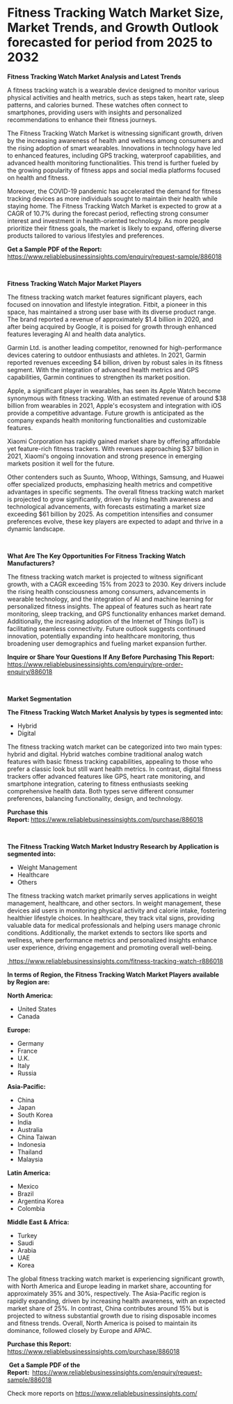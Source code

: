 <p><h1>Fitness Tracking Watch Market Size, Market Trends, and Growth Outlook forecasted for period from 2025 to 2032</h1></p><p><strong>Fitness Tracking Watch Market Analysis and Latest Trends</strong></p>
<p><p>A fitness tracking watch is a wearable device designed to monitor various physical activities and health metrics, such as steps taken, heart rate, sleep patterns, and calories burned. These watches often connect to smartphones, providing users with insights and personalized recommendations to enhance their fitness journeys.</p><p>The Fitness Tracking Watch Market is witnessing significant growth, driven by the increasing awareness of health and wellness among consumers and the rising adoption of smart wearables. Innovations in technology have led to enhanced features, including GPS tracking, waterproof capabilities, and advanced health monitoring functionalities. This trend is further fueled by the growing popularity of fitness apps and social media platforms focused on health and fitness.</p><p>Moreover, the COVID-19 pandemic has accelerated the demand for fitness tracking devices as more individuals sought to maintain their health while staying home. The Fitness Tracking Watch Market is expected to grow at a CAGR of 10.7% during the forecast period, reflecting strong consumer interest and investment in health-oriented technology. As more people prioritize their fitness goals, the market is likely to expand, offering diverse products tailored to various lifestyles and preferences.</p></p>
<p><strong>Get a Sample PDF of the Report:&nbsp;</strong> <a href="https://www.reliablebusinessinsights.com/enquiry/request-sample/886018?utm_campaign=3276&utm_medium=2&utm_source=Github&utm_content=ia&utm_term=04042025&utm_id=fitness-tracking-watch">https://www.reliablebusinessinsights.com/enquiry/request-sample/886018</a></p>
<p>&nbsp;</p>
<p><strong>Fitness Tracking Watch Major Market Players</strong></p>
<p><p>The fitness tracking watch market features significant players, each focused on innovation and lifestyle integration. Fitbit, a pioneer in this space, has maintained a strong user base with its diverse product range. The brand reported a revenue of approximately $1.4 billion in 2020, and after being acquired by Google, it is poised for growth through enhanced features leveraging AI and health data analytics.</p><p>Garmin Ltd. is another leading competitor, renowned for high-performance devices catering to outdoor enthusiasts and athletes. In 2021, Garmin reported revenues exceeding $4 billion, driven by robust sales in its fitness segment. With the integration of advanced health metrics and GPS capabilities, Garmin continues to strengthen its market position.</p><p>Apple, a significant player in wearables, has seen its Apple Watch become synonymous with fitness tracking. With an estimated revenue of around $38 billion from wearables in 2021, Apple's ecosystem and integration with iOS provide a competitive advantage. Future growth is anticipated as the company expands health monitoring functionalities and customizable features.</p><p>Xiaomi Corporation has rapidly gained market share by offering affordable yet feature-rich fitness trackers. With revenues approaching $37 billion in 2021, Xiaomi's ongoing innovation and strong presence in emerging markets position it well for the future.</p><p>Other contenders such as Suunto, Whoop, Withings, Samsung, and Huawei offer specialized products, emphasizing health metrics and competitive advantages in specific segments. The overall fitness tracking watch market is projected to grow significantly, driven by rising health awareness and technological advancements, with forecasts estimating a market size exceeding $61 billion by 2025. As competition intensifies and consumer preferences evolve, these key players are expected to adapt and thrive in a dynamic landscape.</p></p>
<p>&nbsp;</p>
<p><strong>What Are The Key Opportunities For Fitness Tracking Watch Manufacturers?</strong></p>
<p><p>The fitness tracking watch market is projected to witness significant growth, with a CAGR exceeding 15% from 2023 to 2030. Key drivers include the rising health consciousness among consumers, advancements in wearable technology, and the integration of AI and machine learning for personalized fitness insights. The appeal of features such as heart rate monitoring, sleep tracking, and GPS functionality enhances market demand. Additionally, the increasing adoption of the Internet of Things (IoT) is facilitating seamless connectivity. Future outlook suggests continued innovation, potentially expanding into healthcare monitoring, thus broadening user demographics and fueling market expansion further.</p></p>
<p><strong>Inquire or Share Your Questions If Any Before Purchasing This Report:</strong> <a href="https://www.reliablebusinessinsights.com/enquiry/pre-order-enquiry/886018?utm_campaign=3276&utm_medium=2&utm_source=Github&utm_content=ia&utm_term=04042025&utm_id=fitness-tracking-watch">https://www.reliablebusinessinsights.com/enquiry/pre-order-enquiry/886018</a></p>
<p>&nbsp;</p>
<p><strong>Market Segmentation</strong></p>
<p><strong>The Fitness Tracking Watch Market Analysis by types is segmented into:</strong></p>
<p><ul><li>Hybrid</li><li>Digital</li></ul></p>
<p><p>The fitness tracking watch market can be categorized into two main types: hybrid and digital. Hybrid watches combine traditional analog watch features with basic fitness tracking capabilities, appealing to those who prefer a classic look but still want health metrics. In contrast, digital fitness trackers offer advanced features like GPS, heart rate monitoring, and smartphone integration, catering to fitness enthusiasts seeking comprehensive health data. Both types serve different consumer preferences, balancing functionality, design, and technology.</p></p>
<p><strong>Purchase this Report:&nbsp;</strong><a href="https://www.reliablebusinessinsights.com/purchase/886018?utm_campaign=3276&utm_medium=2&utm_source=Github&utm_content=ia&utm_term=04042025&utm_id=fitness-tracking-watch">https://www.reliablebusinessinsights.com/purchase/886018</a></p>
<p>&nbsp;</p>
<p><strong>The Fitness Tracking Watch Market Industry Research by Application is segmented into:</strong></p>
<p><ul><li>Weight Management</li><li>Healthcare</li><li>Others</li></ul></p>
<p><p>The fitness tracking watch market primarily serves applications in weight management, healthcare, and other sectors. In weight management, these devices aid users in monitoring physical activity and calorie intake, fostering healthier lifestyle choices. In healthcare, they track vital signs, providing valuable data for medical professionals and helping users manage chronic conditions. Additionally, the market extends to sectors like sports and wellness, where performance metrics and personalized insights enhance user experience, driving engagement and promoting overall well-being.</p></p>
<p><a href="https://www.reliablebusinessinsights.com/fitness-tracking-watch-r886018?utm_campaign=3276&utm_medium=2&utm_source=Github&utm_content=ia&utm_term=04042025&utm_id=fitness-tracking-watch">&nbsp;https://www.reliablebusinessinsights.com/fitness-tracking-watch-r886018</a></p>
<p><strong>In terms of Region, the Fitness Tracking Watch Market Players available by Region are:</strong></p>
<p>
    <p> <strong> North America: </strong>
        <ul>
            <li>United States</li>
            <li>Canada</li>
        </ul>
        </p> 
    <p> <strong> Europe: </strong>
        <ul>
            <li>Germany</li>
            <li>France</li>
            <li>U.K.</li>
            <li>Italy</li>
            <li>Russia</li>
        </ul>
        </p> 
    <p> <strong> Asia-Pacific: </strong>
        <ul>
            <li>China</li>
            <li>Japan</li>
            <li>South Korea</li>
            <li>India</li>
            <li>Australia</li>
            <li>China Taiwan</li>
            <li>Indonesia</li>
            <li>Thailand</li>
            <li>Malaysia</li>
        </ul>
        </p> 
    <p> <strong> Latin America: </strong>
        <ul>
            <li>Mexico</li>
            <li>Brazil</li>
            <li>Argentina Korea</li>
            <li>Colombia</li>
        </ul>
        </p> 
    <p> <strong> Middle East & Africa: </strong>
        <ul>
            <li>Turkey</li>
            <li>Saudi</li>
            <li>Arabia</li>
            <li>UAE</li>
            <li>Korea</li>
        </ul>
    </p>
    </p>
<p><p>The global fitness tracking watch market is experiencing significant growth, with North America and Europe leading in market share, accounting for approximately 35% and 30%, respectively. The Asia-Pacific region is rapidly expanding, driven by increasing health awareness, with an expected market share of 25%. In contrast, China contributes around 15% but is projected to witness substantial growth due to rising disposable incomes and fitness trends. Overall, North America is poised to maintain its dominance, followed closely by Europe and APAC.</p></p>
<p><strong>Purchase this Report: </strong><a href="https://www.reliablebusinessinsights.com/purchase/886018?utm_campaign=3276&utm_medium=2&utm_source=Github&utm_content=ia&utm_term=04042025&utm_id=fitness-tracking-watch">https://www.reliablebusinessinsights.com/purchase/886018</a></p>
<p>&nbsp;<strong>Get a Sample PDF of the Report:&nbsp;&nbsp;</strong><a href="https://www.reliablebusinessinsights.com/enquiry/request-sample/886018?utm_campaign=3276&utm_medium=2&utm_source=Github&utm_content=ia&utm_term=04042025&utm_id=fitness-tracking-watch">https://www.reliablebusinessinsights.com/enquiry/request-sample/886018</a></p>
<p><strong></strong></p>
<p>Check more reports on <a href="https://www.reliablebusinessinsights.com/?utm_campaign=3276&utm_medium=2&utm_source=Github&utm_content=ia&utm_term=04042025&utm_id=fitness-tracking-watch">https://www.reliablebusinessinsights.com/</a></p>